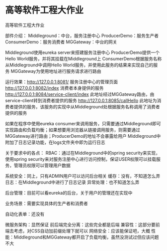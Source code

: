 # 高等软件工程大作业
高等软件工程大作业

部件介绍：
Middleground：中台，服务注册中心
ProducerDemo：服务生产者
ConsumerDemo：服务消费者
MGGateway：中台的网关


Middleground使用eureka server来搭建服务注册中心
ProducerDemo提供一个Hello World服务，并将其挂载在Middleground上
ConsumerDemo根据服务名称从Middleground中调用Hello World服务，并使用此服务的结果来实现自己的服务
MGGateway为使用地址进行服务请求进行路由

运行效果：http://127.0.0.1:8081/ 服务注册中心的管理页面
http://127.0.0.1:8082/index 消费者本身提供的服务
http://127.0.0.1:8084/service-client/index 此地址经过MGGateway路由，由service-client转到消费者提供的服务
http://127.0.0.1:8085/callHello 此地址为消费者提供的服务，该服务的实现中从Middleground处根据服务名称调用了消费者提供的服务


如果在程序中使用eureka consumer来调用服务，只需要通过Middleground即可实现路由和负载均衡；如果想要用浏览器从链接调用服务，则需要通过MGGateway进行路由；ProducerDemo的地址不会暴露给用户
Middleground中附加了日志记录功能，在logs文件夹中即为运行日志

关于要求中的各点：
RBAC：通过在Middleground中的spring security来实现，使用spring security来对服务注册中心进行访问控制，保证USER权限可以挂载服务，管理员权限可以管理用户数据

系统安全：同上，只有ADMIN用户可以访问后台相关
缓存：没有，不知道怎么弄
日志：在Middleground中进行了日志记录
异常处理：也不知道怎么弄

后台管理：目前可以看eureka的后台，关于用户的管理还在实现中

业务场景：需要实现具体的生产者和消费者

自动化表单：还没有

微服务架构：显然保证
前后端完全分离：这些完全都是后端
兼容性：这部分要前端去考虑，对CSS自动加前缀处理下就可以
网络安全：应该能保证吧，大概
性能：Middleground和MGGateway都开启了负载均衡，虽然没测试过但应该问题不大